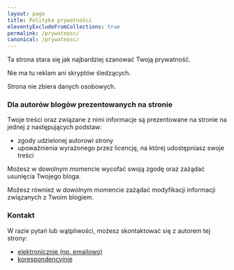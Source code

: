 ```yaml
---
layout: page
title: Polityka prywatności
eleventyExcludeFromCollections: true
permalink: /prywatnosc/
canonical: /prywatnosc/
---
```


Ta strona stara się jak najbardziej szanować Twoją prywatność.

Nie ma tu reklam ani skryptów śledzących.

Strona nie zbiera danych osobowych.

### Dla autorów blogów prezentowanych na stronie

Twoje treści oraz związane z nimi informacje są prezentowane na stronie na jednej z następujących podstaw:

- zgody udzielonej autorowi strony
- upoważnienia wyrażonego przez licencję, na której udostępniasz swoje treści

Możesz w dowolnym momencie wycofać swoją zgodę oraz zażądać usunięcia Twojego bloga.

Możesz również w dowolnym momencie zażądać modyfikacji informacji związanych z Twoim blogiem.

### Kontakt

W razie pytań lub wątpliwości, możesz skontaktować się z autorem tej strony:

- [elektronicznie (np. emailowo)](https://lukaszwojcik.net/contact/)
- [korespondencyjnie](https://lukem.net/contact/)
